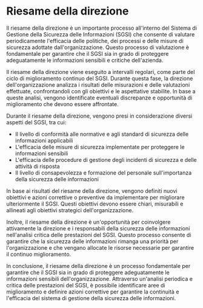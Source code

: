 # Riesame della direzione

Il riesame della direzione è un importante processo all'interno del Sistema di Gestione della Sicurezza delle Informazioni (SGSI) che consente di valutare periodicamente l'efficacia delle politiche, dei processi e delle misure di sicurezza adottate dall'organizzazione. Questo processo di valutazione è fondamentale per garantire che il SGSI sia in grado di proteggere adeguatamente le informazioni sensibili e critiche dell'azienda.

Il riesame della direzione viene eseguito a intervalli regolari, come parte del ciclo di miglioramento continuo del SGSI. Durante questa fase, la direzione dell'organizzazione analizza i risultati delle misurazioni e delle valutazioni effettuate, confrontandoli con gli obiettivi e le aspettative stabilite. In base a queste analisi, vengono identificate eventuali discrepanze e opportunità di miglioramento che devono essere affrontate.

Durante il riesame della direzione, vengono presi in considerazione diversi aspetti del SGSI, tra cui:

- Il livello di conformità alle normative e agli standard di sicurezza delle informazioni applicabili
- L'efficacia delle misure di sicurezza implementate per proteggere le informazioni sensibili
- L'efficacia delle procedure di gestione degli incidenti di sicurezza e delle attività di risposta
- Il livello di consapevolezza e formazione del personale sull'importanza della sicurezza delle informazioni

In base ai risultati del riesame della direzione, vengono definiti nuovi obiettivi e azioni correttive o preventive da implementare per migliorare ulteriormente il SGSI. Questi obiettivi devono essere chiari, misurabili e allineati agli obiettivi strategici dell'organizzazione.

Inoltre, il riesame della direzione è un'opportunità per coinvolgere attivamente la direzione e i responsabili della sicurezza delle informazioni nell'analisi critica delle prestazioni del SGSI. Questo processo consente di garantire che la sicurezza delle informazioni rimanga una priorità per l'organizzazione e che vengano allocate le risorse necessarie per garantire il continuo miglioramento.

In conclusione, il riesame della direzione è un processo fondamentale per garantire che il SGSI sia in grado di proteggere adeguatamente le informazioni sensibili dell'organizzazione. Attraverso un'analisi periodica e critica delle prestazioni del SGSI, è possibile identificare aree di miglioramento e definire azioni correttive per garantire la continuità e l'efficacia del sistema di gestione della sicurezza delle informazioni.